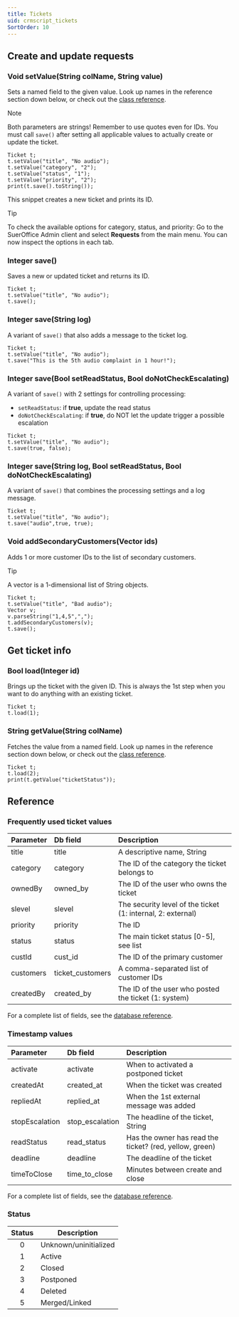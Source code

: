 ```yaml
---
title: Tickets
uid: crmscript_tickets
SortOrder: 10
---
```


## Create and update requests

### Void setValue(String colName, String value)

Sets a named field to the given value. Look up names in the reference section down below, or check out the [class reference](https://community.superoffice.com/documentation/SDK/SO.Customer.Service.Support/html/EJScript-Classes-Ticket-setValue.htm).

> [!NOTE]
> Both parameters are strings! Remember to use quotes even for IDs.
> You must call `save()` after setting all applicable values to actually create or update the ticket.

```crmscript!
Ticket t;
t.setValue("title", "No audio");
t.setValue("category", "2");
t.setValue("status", "1");
t.setValue("priority", "2");
print(t.save().toString());
```

This snippet creates a new ticket and prints its ID.

> [!TIP]
> To check the available options for category, status, and priority: Go to the SuerOffice Admin client and select **Requests** from the main menu. You can now inspect the options in each tab.

### Integer save()

Saves a new or updated ticket and returns its ID.

```crmscript
Ticket t;
t.setValue("title", "No audio");
t.save();
```

### Integer save(String log)

A variant of `save()` that also adds a message to the ticket log.

```crmscript
Ticket t;
t.setValue("title", "No audio");
t.save("This is the 5th audio complaint in 1 hour!");
```

### Integer save(Bool setReadStatus, Bool doNotCheckEscalating)

A variant of `save()` with 2 settings for controlling processing:

* `setReadStatus`: if **true**, update the read status
* `doNotCheckEscalating`: if **true**, do NOT let the update trigger a possible escalation

```crmscript
Ticket t;
t.setValue("title", "No audio");
t.save(true, false);
```

### Integer save(String log, Bool setReadStatus, Bool doNotCheckEscalating)

A variant of `save()` that combines the processing settings and a log message.

```crmscript
Ticket t;
t.setValue("title", "No audio");
t.save("audio",true, true);
```

### Void addSecondaryCustomers(Vector ids)

Adds 1 or more customer IDs to the list of secondary customers.

> [!TIP]
> A vector is a 1-dimensional list of String objects.

```crmscript
Ticket t;
t.setValue("title", "Bad audio");
Vector v;
v.parseString("1,4,5",",");
t.addSecondaryCustomers(v);
t.save();
```

## Get ticket info

### Bool load(Integer id)

Brings up the ticket with the given ID. This is always the 1st step when you want to do anything with an existing ticket.

```crmscript
Ticket t;
t.load(1);
```

### String getValue(String colName)

Fetches the value from a named field. Look up names in the reference section down below, or check out the [class reference](https://community.superoffice.com/documentation/SDK/SO.Customer.Service.Support/html/EJScript-Classes-Ticket-getValue.htm).

```crmscript!
Ticket t;
t.load(2);
print(t.getValue("ticketStatus"));
```

## Reference

### Frequently used ticket values

| Parameter    | Db field         | Description                                                 |
|:-------------|:-----------------|:------------------------------------------------------------|
| title        | title            | A descriptive name, String                                  |
| category     | category         | The ID of the category the ticket belongs to                |
| ownedBy      | owned_by         | The ID of the user who owns the ticket                      |
| slevel       | slevel           | The security level of the ticket (1: internal, 2: external) |
| priority     | priority         | The ID                                                      |
| status       | status           | The main ticket status \[0-5\], see list                    |
| custId       | cust_id          | The ID of the primary customer                              |
| customers    | ticket_customers | A comma-separated list of customer IDs                      |
| createdBy    | created_by       | The ID of the user who posted the ticket (1: system)        |

For a complete list of fields, see the [database reference](https://community.superoffice.com/documentation/SDK/SO.Database/html/Tables-ticket.htm).

### Timestamp values

| Parameter      | Db field        | Description                                             |
|:---------------|:----------------|:--------------------------------------------------------|
| activate       | activate        | When to activated a postponed ticket                    |
| createdAt      | created_at      | When the ticket was created                             |
| repliedAt      | replied_at      | When the 1st external message was added                 |
| stopEscalation | stop_escalation | The headline of the ticket, String                      |
| readStatus     | read_status     | Has the owner has read the ticket? (red, yellow, green) |
| deadline       | deadline        | The deadline of the ticket                              |
| timeToClose    | time_to_close   | Minutes between create and close                        |

For a complete list of fields, see the [database reference](https://community.superoffice.com/documentation/SDK/SO.Database/html/Tables-ticket.htm).

### Status

| Status | Description           |
|:------:|-----------------------|
| 0      | Unknown/uninitialized |
| 1      | Active                |
| 2      | Closed                |
| 3      | Postponed             |
| 4      | Deleted               |
| 5      | Merged/Linked         |

